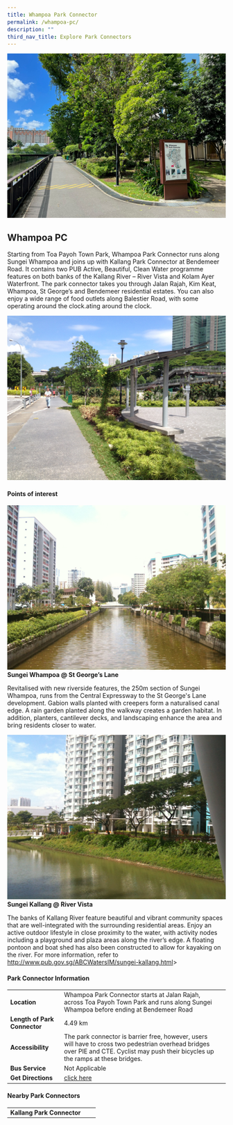 ```yaml
---
title: Whampoa Park Connector
permalink: /whampoa-pc/
description: ""
third_nav_title: Explore Park Connectors
---
```

![Whampoa PCN](/images/whampoa%20pc%201.jpg)

## Whampoa PC

Starting from Toa Payoh Town Park, Whampoa Park Connector runs along Sungei Whampoa and joins up with Kallang Park Connector at Bendemeer Road. It contains two PUB Active, Beautiful, Clean Water programme features on both banks of the Kallang River – River Vista and Kolam Ayer Waterfront. The park connector takes you through Jalan Rajah, Kim Keat, Whampoa, St George’s and Bendemeer residential estates. You can also enjoy a wide range of food outlets along Balestier Road, with some operating around the clock.ating around the clock.

![Whampoa PCN](/images/whampoa%20pc%203.JPG)


#### Points of interest

![Whampoa PCN](/images/whampoa%20pc%204.JPG)
**Sungei Whampoa @ St George’s Lane**

Revitalised with new riverside features, the 250m section of Sungei Whampoa, runs from the Central Expressway to the St George's Lane development. Gabion walls planted with creepers form a naturalised canal edge. A rain garden planted along the walkway creates a garden habitat. In addition, planters, cantilever decks, and landscaping enhance the area and bring residents closer to water.

![Whampoa PC ](/images/whampoa%20pc%205.JPG)
 **Sungei Kallang @ River Vista**
 
The banks of Kallang River feature beautiful and vibrant community spaces that are well-integrated with the surrounding residential areas. Enjoy an active outdoor lifestyle in close proximity to the water, with activity nodes including a playground and plaza areas along the river’s edge. A floating pontoon and boat shed has also been constructed to allow for kayaking on the river. For more information, refer to http://www.pub.gov.sg/ABCWatersIM/sungei-kallang.html&gt;



#### Park Connector Information

|  |  |  |
| -------- | -------- | -------- |
| **Location** | Whampoa Park Connector starts at Jalan Rajah, across Toa Payoh Town Park and runs along Sungei Whampoa before ending at Bendemeer Road |  |
| **Length of Park Connector** | 4.49 km  |  |
| **Accessibility** |  The park connector is barrier free, however, users will have to cross two pedestrian overhead bridges over PIE and CTE. Cyclist may push their bicycles up the ramps at these bridges. | |
| **Bus Service** | Not Applicable | |
| **Get Directions** | [click here](https://www.onemap.gov.sg/main/v2/?lat=1.3208927404787105&amp;lng=103.86714483782707)| |
	

#### Nearby Park Connectors

|   |  |  |
| -------- | -------- | -------- |
| **Kallang Park Connector** |